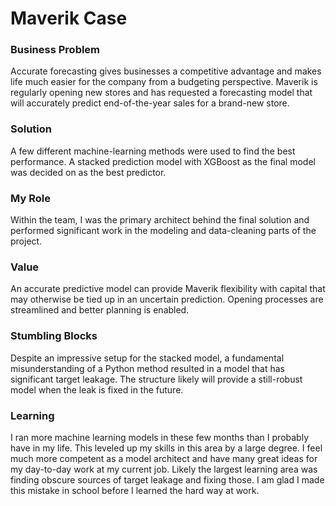 # Maverik Case
### Business Problem
Accurate forecasting gives businesses a competitive advantage and makes life much easier for the company from a budgeting perspective. Maverik is regularly opening new stores and has requested a forecasting model that will accurately predict end-of-the-year sales for a brand-new store.
### Solution
A few different machine-learning methods were used to find the best performance. A stacked prediction model with XGBoost as the final model was decided on as the best predictor.
### My Role
Within the team, I was the primary architect behind the final solution and performed significant work in the modeling and data-cleaning parts of the project. 
### Value
An accurate predictive model can provide Maverik flexibility with capital that may otherwise be tied up in an uncertain prediction. Opening processes are streamlined and better planning is enabled.
### Stumbling Blocks
Despite an impressive setup for the stacked model, a fundamental misunderstanding of a Python method resulted in a model that has significant target leakage. The structure likely will provide a still-robust model when the leak is fixed in the future.
### Learning
I ran more machine learning models in these few months than I probably have in my life. This leveled up my skills in this area by a large degree. I feel much more competent as a model architect and have many great ideas for my day-to-day work at my current job. Likely the largest learning area was finding obscure sources of target leakage and fixing those. I am glad I made this mistake in school before I learned the hard way at work.

